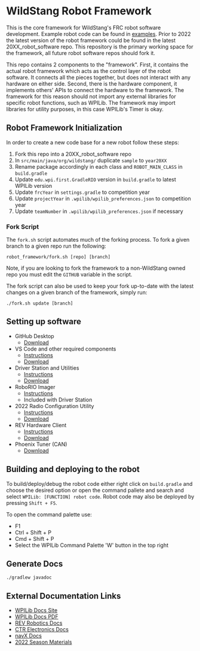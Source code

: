 # WildStang Robot Framework

This is the core framework for WildStang's FRC robot software development.
Example robot code can be found in [examples](examples).
Prior to 2022 the latest version of the robot framework could be found in the latest 20XX_robot_software repo.
This repository is the primary working space for the framework, all future robot software repos should fork it.

This repo contains 2 components to the "framework".
First, it contains the actual robot framework which acts as the control layer of the robot software.
It connects all the pieces together, but does not interact with any hardware on either side.
Second, there is the hardware component, it implements others' APIs to connect the hardware to the framework.
The framework for this reason should not import any external libraries for specific robot functions, such as WPILib.
The framework may import libraries for utility purposes, in this case WPILib's Timer is okay.

## Robot Framework Initialization

In order to create a new code base for a new robot follow these steps:
1. Fork this repo into a 20XX_robot_software repo
2. In `src/main/java/org/wildstang/` duplicate `sample` to `year20XX`
3. Rename package accordingly in each class and `ROBOT_MAIN_CLASS` in `build.gradle`
4. Update `edu.wpi.first.GradleRIO` version in `build.gradle` to latest WPILib version
5. Update `frcYear` in `settings.gradle` to competition year
6. Update `projectYear` in `.wpilib/wpilib_preferences.json` to competition year
7. Update `teamNumber` in `.wpilib/wpilib_preferences.json` if necessary

### Fork Script

The `fork.sh` script automates much of the forking process.
To fork a given branch to a given repo run the following:
```
robot_framework/fork.sh [repo] [branch]
```
Note, if you are looking to fork the framework to a non-WildStang owned repo you must edit the `GITHUB` variable in the script.

The fork script can also be used to keep your fork up-to-date with the latest changes on a given branch of the framework, simply run:
```
./fork.sh update [branch]
```

## Setting up software
- GitHub Desktop
  - [Download](https://desktop.github.com/)
- VS Code and other required components
  - [Instructions](https://docs.wpilib.org/en/stable/docs/zero-to-robot/step-2/wpilib-setup.html)
  - [Download](https://github.com/wpilibsuite/allwpilib/releases/latest/)
- Driver Station and Utilities
  - [Instructions](https://docs.wpilib.org/en/stable/docs/zero-to-robot/step-2/frc-game-tools.html)
  - [Download](https://www.ni.com/en-us/support/downloads/drivers/download.frc-game-tools.html/)
- RoboRIO Imager
  - [Instructions](https://docs.wpilib.org/en/stable/docs/zero-to-robot/step-3/imaging-your-roborio.html)
  - Included with Driver Station
- 2022 Radio Configuration Utility
  - [Instructions](https://docs.wpilib.org/en/stable/docs/zero-to-robot/step-3/radio-programming.html)
  - [Download](https://firstfrc.blob.core.windows.net/frc2022/Radio/FRC_Radio_Configuration_22_0_1.zip)
- REV Hardware Client
  - [Instructions](https://docs.revrobotics.com/rev-hardware-client/getting-started/installation-instructions)
  - [Download](https://github.com/REVrobotics/REV-Software-Binaries/releases/latest)
- Phoenix Tuner (CAN)
  - [Download](https://github.com/CrossTheRoadElec/Phoenix-Releases/releases/latest/)

## Building and deploying to the robot

To build/deploy/debug the robot code either right click on `build.gradle` and choose the desired option or open the command pallete and search and select `WPILib: [FUNCTION] robot code`.
Robot code may also be deployed by pressing `Shift + F5`.

To open the command palette use:
- F1
- Ctrl + Shift + P
- Cmd + Shift + P
- Select the WPILib Command Palette 'W' button in the top right

## Generate Docs

`./gradlew javadoc`

## External Documentation Links

- [WPILib Docs Site](https://docs.wpilib.org/en/stable/index.html)
- [WPILib Docs PDF](https://readthedocs.org/projects/frc-docs/downloads/pdf/latest/)
- [REV Robotics Docs](https://www.revrobotics.com/software/)
- [CTR Electronics Docs](https://docs.ctre-phoenix.com/en/stable/)
- [navX Docs](https://pdocs.kauailabs.com/navx-mxp/software/roborio-libraries/)
- [2022 Season Materials](https://www.firstinspires.org/resource-library/frc/competition-manual-qa-system)